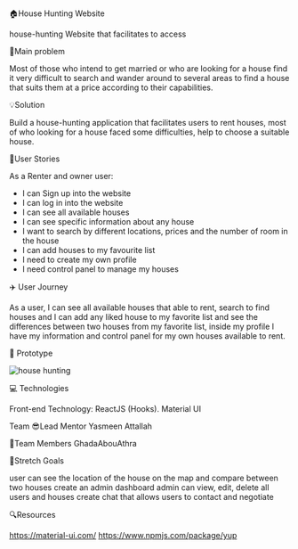 🏠House Hunting Website 

house-hunting Website that facilitates to access 

🌚Main problem 

Most of those who intend to get married or who are looking for a house find it very difficult to search and wander around to several areas to find a house that suits them at a price according to their capabilities.

💡Solution 

Build a house-hunting application that facilitates users to rent houses, most of who looking for a house faced some difficulties, help to choose a suitable house.

 📖User Stories 

As a Renter and owner user:

   * I can Sign up into the website
   * I can log in into the website
   *  I can see all available houses
   * I can see specific information about any house
   * I want to search by different locations, prices and the number of room in the house
   * I can add houses to my favourite list
   * I need to create my own profile
   * I need control panel to manage my houses

 ✈️ User Journey 
  
  As a user, I can see all available houses that able to rent, search to find houses and I can add any liked house to my favorite list and see the differences between two houses from my favorite list, inside my profile I have my information and control panel for my own houses available to rent.

 🎨 Prototype 
  
![house hunting](https://github.com/GadaAhmed/House-Hunting/assets/130051751/b76b9662-7a2d-4279-8256-b3c6e80b1f84)


 💻 Technologies

  Front-end Technology:
ReactJS (Hooks).
Material UI

Team
 😎Lead Mentor
Yasmeen Attallah

👥Team Members 
GhadaAbouAthra

🥅Stretch Goals 

user can see the location of the house on the map and compare between two houses
create an admin dashboard
admin can view, edit, delete all users and houses
create chat that allows users to contact and negotiate

🔍Resources 

https://material-ui.com/
https://www.npmjs.com/package/yup

